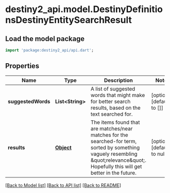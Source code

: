 # destiny2_api.model.DestinyDefinitionsDestinyEntitySearchResult

## Load the model package
```dart
import 'package:destiny2_api/api.dart';
```

## Properties
Name | Type | Description | Notes
------------ | ------------- | ------------- | -------------
**suggestedWords** | **List&lt;String&gt;** | A list of suggested words that might make for better search results, based on the text searched for. | [optional] [default to []]
**results** | [**Object**](Object.md) | The items found that are matches/near matches for the searched-for term, sorted by something vaguely resembling \&quot;relevance\&quot;. Hopefully this will get better in the future. | [optional] [default to null]

[[Back to Model list]](../README.md#documentation-for-models) [[Back to API list]](../README.md#documentation-for-api-endpoints) [[Back to README]](../README.md)


